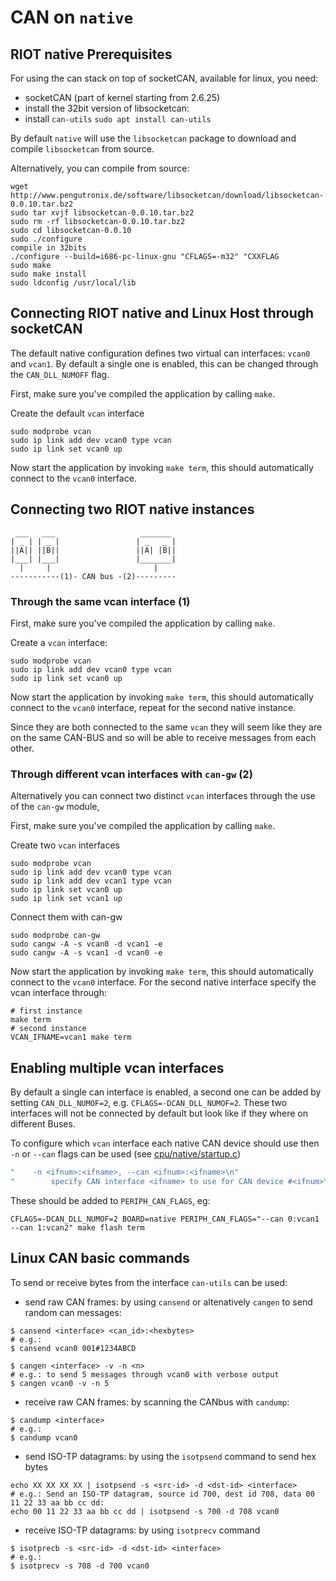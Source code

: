 # CAN on `native`

## RIOT native Prerequisites

For using the can stack on top of socketCAN, available for linux, you need:
- socketCAN (part of kernel starting from 2.6.25)
- install the 32bit version of libsocketcan:
- install `can-utils` `sudo apt install can-utils`

By default `native` will use the `libsocketcan` package to download and compile
`libsocketcan` from source.

Alternatively, you can compile from source:

```shell
wget http://www.pengutronix.de/software/libsocketcan/download/libsocketcan-0.0.10.tar.bz2
sudo tar xvjf libsocketcan-0.0.10.tar.bz2
sudo rm -rf libsocketcan-0.0.10.tar.bz2
sudo cd libsocketcan-0.0.10
sudo ./configure
compile in 32bits
./configure --build=i686-pc-linux-gnu "CFLAGS=-m32" "CXXFLAG
sudo make
sudo make install
sudo ldconfig /usr/local/lib
```

## Connecting RIOT native and Linux Host through socketCAN

The default native configuration defines two virtual can interfaces: `vcan0`
and `vcan1`. By default a single one is enabled, this can be changed through
the `CAN_DLL_NUMOFF` flag.

First, make sure you've compiled the application by calling `make`.

Create the default `vcan` interface

```shell
sudo modprobe vcan
sudo ip link add dev vcan0 type vcan
sudo ip link set vcan0 up
```

Now start the application by invoking `make term`, this should automatically
connect to the `vcan0` interface.

## Connecting two RIOT native instances

```
 ___   ___                   _______
| _ | | _ |                 | _   _ |
||A|| ||B||                 ||A| |B||
|___| |___|                 |_______|
  |     |                       |
-----------(1)- CAN bus -(2)---------
```

### Through the same vcan interface (1)

First, make sure you've compiled the application by calling `make`.

Create a `vcan` interface:

```shell
sudo modprobe vcan
sudo ip link add dev vcan0 type vcan
sudo ip link set vcan0 up
```

Now start the application by invoking `make term`, this should automatically
connect to the `vcan0` interface, repeat for the second native instance.

Since they are both connected to the same `vcan` they will seem like they are
on the same CAN-BUS and so will be able to receive messages from each other.

### Through different vcan interfaces with `can-gw` (2)

Alternatively you can connect two distinct `vcan` interfaces through the use of
the `can-gw` module,

First, make sure you've compiled the application by calling `make`.

Create two `vcan` interfaces

```shell
sudo modprobe vcan
sudo ip link add dev vcan0 type vcan
sudo ip link add dev vcan1 type vcan
sudo ip link set vcan0 up
sudo ip link set vcan1 up
```

Connect them with can-gw

```shell
sudo modprobe can-gw
sudo cangw -A -s vcan0 -d vcan1 -e
sudo cangw -A -s vcan1 -d vcan0 -e
```

Now start the application by invoking `make term`, this should automatically
connect to the `vcan0` interface. For the second native interface specify the
vcan interface through:

```shell
# first instance
make term
# second instance
VCAN_IFNAME=vcan1 make term
```

## Enabling multiple vcan interfaces

By default a single can interface is enabled, a second one can be added
by setting `CAN_DLL_NUMOF=2`, e.g. `CFLAGS=-DCAN_DLL_NUMOF=2`. These two
interfaces will not be connected by default but look like if they where on
different Buses.

To configure which `vcan` interface each native CAN device should use then
`-n` or `--can` flags can be used (see [cpu/native/startup.c](../../cpu/native/startup.c))

```c
"    -n <ifnum>:<ifname>, --can <ifnum>:<ifname>\n"
"        specify CAN interface <ifname> to use for CAN device #<ifnum>\n"
```

These should be added to `PERIPH_CAN_FLAGS`, eg:

```shell
CFLAGS=-DCAN_DLL_NUMOF=2 BOARD=native PERIPH_CAN_FLAGS="--can 0:vcan1 --can 1:vcan2" make flash term
```

## Linux CAN basic commands

To send or receive bytes from the interface `can-utils` can be used:

- send raw CAN frames: by using `cansend` or altenatively `cangen` to send random can messages:

```shell
$ cansend <interface> <can_id>:<hexbytes>
# e.g.:
$ cansend vcan0 001#1234ABCD
```

```shell
$ cangen <interface> -v -n <n>
# e.g.: to send 5 messages through vcan0 with verbose output
$ cangen vcan0 -v -n 5
```

- receive raw CAN frames: by scanning the CANbus with `candump`:

```shell
$ candump <interface>
# e.g.:
$ candump vcan0
```

- send ISO-TP datagrams: by using the `isotpsend` command to send hex bytes

```shell
echo XX XX XX XX | isotpsend -s <src-id> -d <dst-id> <interface>
# e.g.: Send an ISO-TP datagram, source id 700, dest id 708, data 00 11 22 33 aa bb cc dd:
echo 00 11 22 33 aa bb cc dd | isotpsend -s 700 -d 708 vcan0
```

- receive ISO-TP datagrams: by using `isotprecv` command

```shell
$ isotprecb -s <src-id> -d <dst-id> <interface>
# e.g.:
$ isotprecv -s 708 -d 700 vcan0
```

